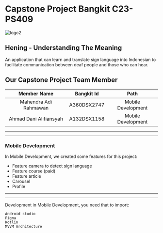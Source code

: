 # Capstone Project Bangkit C23-PS409
![logo2](https://github.com/mahendra581/BANGKIT-2023-HENING/assets/125616401/935f9b3f-cab3-4833-bf51-ee73d95e31b3)

Hening - Understanding The Meaning
--
An application that can learn and translate sign language into Indonesian to facilitate communication between deaf people and those who can hear.

Our Capstone Project Team Member
--

| Member Name | Bangkit Id    | Path    |
| :---:   | :---: | :---: |
| Mahendra Adi Rahmawan | A360DSX2747   | Mobile Development   |
| Ahmad Dani Alifiansyah | A132DSX1158   | Mobile Development   |

<hr> <hr>

### Mobile Development
In Mobile Development, we created some features for this project:
- Feature camera to detect sign language
- Feature course (paid)
- Feature article
- Carousel
- Profile

<hr> <hr>

Development in Mobile Development, you need that to import:

```
Android studio
Figma
Kotlin
MVVM Architecture
```
